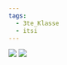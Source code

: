 ```yaml
---
tags:
  - 3te_Klasse
  - itsi
---
```

![](Welche%20Arten%20von%20Daten%20gibt%20es.excalidraw.svg)
![](Klassifizierunsstufen.excalidraw.svg)